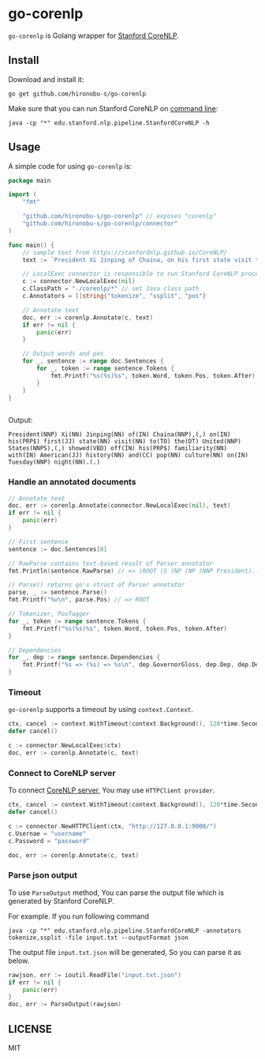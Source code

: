 # go-corenlp

`go-corenlp` is Golang wrapper for [Stanford CoreNLP](https://stanfordnlp.github.io/CoreNLP/). 

## Install

Download and install it:

```shell
go get github.com/hironobu-s/go-corenlp
```

Make sure that you can run Stanford CoreNLP on [command line](https://stanfordnlp.github.io/CoreNLP/cmdline.html):

```shell
java -cp "*" edu.stanford.nlp.pipeline.StanfordCoreNLP -h
```

## Usage

A simple code for using `go-corenlp` is:

```go
package main

import (
	"fmt"

	"github.com/hironobu-s/go-corenlp" // exposes "corenlp"
	"github.com/hironobu-s/go-corenlp/connector"
)

func main() {
	// sample text from https://stanfordnlp.github.io/CoreNLP/
	text := `President Xi Jinping of Chaina, on his first state visit to the United States, showed off his familiarity with American history and pop culture on Tuesday night.`

	// LocalExec connector is responsible to run Stanford CoreNLP process.
	c := connector.NewLocalExec(nil)
	c.ClassPath = "./corenlp/*" // set Java class path
	c.Annotators = []string{"tokenize", "ssplit", "pos"}

	// Annotate text
	doc, err := corenlp.Annotate(c, text)
	if err != nil {
		panic(err)
	}

	// Output words and pos
	for _, sentence := range doc.Sentences {
		for _, token := range sentence.Tokens {
			fmt.Printf("%s(%s)%s", token.Word, token.Pos, token.After)
		}
	}
}
	
```

Output:

```text
President(NNP) Xi(NN) Jinping(NN) of(IN) Chaina(NNP),(,) on(IN) his(PRP$) first(JJ) state(NN) visit(NN) to(TO) the(DT) United(NNP) States(NNPS),(,) showed(VBD) off(IN) his(PRP$) familiarity(NN) with(IN) American(JJ) history(NN) and(CC) pop(NN) culture(NN) on(IN) Tuesday(NNP) night(NN).(.)
```

### Handle an annotated documents 

```go
// Annotate text
doc, err := corenlp.Annotate(connector.NewLocalExec(nil), text)
if err != nil {
	panic(err)
}

// First sentence
sentence := doc.Sentences[0]

// RawParse contains text-based result of Parser annotator
fmt.Println(sentence.RawParse) // => (ROOT (S (NP (NP (NNP President)...

// Parse() returns go's struct of Parser annotator
parse, _ := sentence.Parse()
fmt.Printf("%v\n", parse.Pos) // => ROOT

// Tokenizer, PosTagger
for _, token := range sentence.Tokens {
	fmt.Printf("%s(%s)%s", token.Word, token.Pos, token.After)
}

// Dependencies
for _, dep := range sentence.Dependencies {
	fmt.Printf("%s => (%s) => %s\n", dep.GovernorGloss, dep.Dep, dep.DependentGloss)
}
```

### Timeout

`go-corenlp` supports a timeout by using `context.Context`.

```go
ctx, cancel := context.WithTimeout(context.Background(), 120*time.Second)
defer cancel()

c := connector.NewLocalExec(ctx)
doc, err := corenlp.Annotate(c, text)
```

### Connect to CoreNLP server

To connect [CoreNLP server](https://stanfordnlp.github.io/CoreNLP/corenlp-server.html), You may use `HTTPClient provider`.

```go
ctx, cancel := context.WithTimeout(context.Background(), 120*time.Second)
defer cancel()

c := connector.NewHTTPClient(ctx, "http://127.0.0.1:9000/")
c.Usernae = "username"
c.Password = "password"

doc, err := corenlp.Annotate(c, text)
```

### Parse json output 

To use `ParseOutput` method, You can parse the output file which is generated by Stanford CoreNLP.

For example. If you run following command

```shell
java -cp "*" edu.stanford.nlp.pipeline.StanfordCoreNLP -annotators tokenize,ssplit -file input.txt --outputFormat json
```

The output file `input.txt.json` will be generated, So you can parse it as below.

```go
rawjson, err := ioutil.ReadFile("input.txt.json")
if err != nil {
	panic(err)
}
doc, err := ParseOutput(rawjson)

```

## LICENSE

MIT
